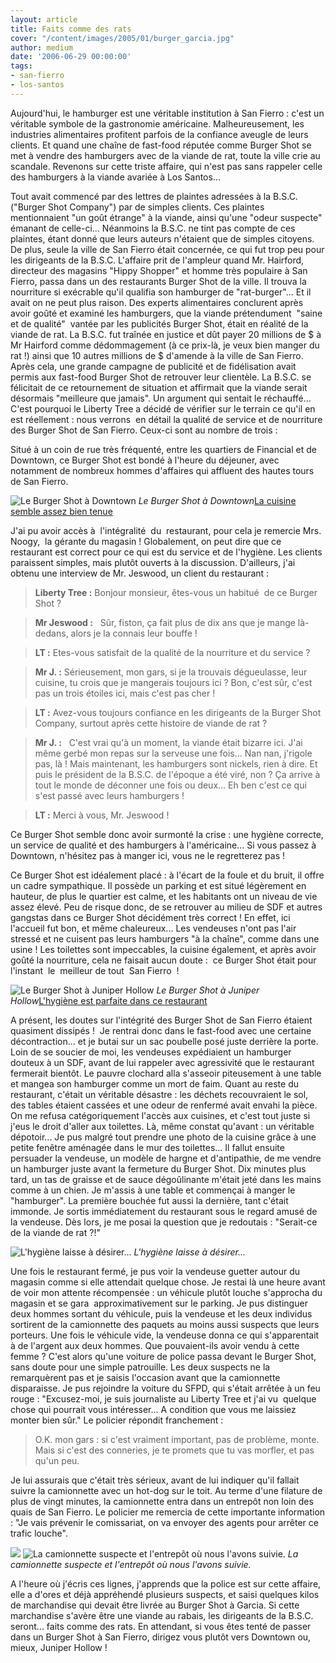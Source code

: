 ```yaml
---
layout: article
title: Faits comme des rats
cover: "/content/images/2005/01/burger_garcia.jpg"
author: medium
date: '2006-06-29 00:00:00'
tags:
- san-fierro
- los-santos
---
```


Aujourd'hui, le hamburger est une véritable institution à San Fierro : c'est un véritable symbole de la gastronomie américaine. Malheureusement, les industries alimentaires profitent parfois de la confiance aveugle de leurs clients. Et quand une chaîne de fast-food réputée comme Burger Shot se met à vendre des hamburgers avec de la viande de rat, toute la ville crie au scandale. Revenons sur cette triste affaire, qui n'est pas sans rappeler celle des hamburgers à la viande avariée à Los Santos...

Tout avait commencé par des lettres de plaintes adressées à la B.S.C. ("Burger Shot Company") par de simples clients. Ces plaintes mentionnaient "un goût étrange" à la viande, ainsi qu'une "odeur suspecte" émanant de celle-ci... Néanmoins la B.S.C. ne tint pas compte de ces plaintes, étant donné que leurs auteurs n'étaient que de simples citoyens. De plus, seule la ville de San Fierro était concernée, ce qui fut trop peu pour les dirigeants de la B.S.C. L'affaire prit de l'ampleur quand Mr. Hairford,&nbsp; directeur des magasins "Hippy Shopper" et homme très populaire à San Fierro, passa dans un des restaurants Burger Shot de la ville. Il trouva la nourriture si exécrable qu'il qualifia son hamburger de "rat-burger"... Et il avait on ne peut plus raison. Des experts alimentaires conclurent après avoir goûté et examiné les hamburgers, que la viande prétendument&nbsp; "saine et de qualité"&nbsp; vantée par les publicités Burger Shot, était en réalité de la viande de rat. La B.S.C. fut traînée en justice et dût payer 20 millions de $ à Mr Hairford comme dédommagement (à ce prix-là, je veux bien manger du rat !) ainsi que 10 autres millions de $ d'amende à la ville de San Fierro. Après cela, une grande campagne de publicité et de fidélisation avait permis aux fast-food Burger Shot de retrouver leur clientèle. La B.S.C. se félicitait de ce retournement de situation et affirmait que la viande serait désormais "meilleure que jamais". Un argument qui sentait le réchauffé... C'est pourquoi le Liberty Tree a décidé de vérifier sur le terrain ce qu'il en est réellement : nous verrons&nbsp; en détail la qualité de service et de nourriture des Burger Shot de San Fierro. Ceux-ci sont au nombre de trois :

Situé à un coin de rue très fréquenté, entre les quartiers de Financial et de Downtown, ce Burger Shot est bondé à l'heure du déjeuner, avec notamment de nombreux hommes d'affaires qui affluent des hautes tours de San Fierro.

![Le Burger Shot à Downtown](/content/images/2005/01/burger_downtown.jpg)
_Le Burger Shot à Downtown_[La cuisine semble assez bien tenue](/content/images/2005/01/cuisine_correcte.jpg)

J'ai pu avoir accès à&nbsp; l'intégralité&nbsp; du&nbsp; restaurant, pour cela je remercie Mrs. Noogy,&nbsp; la gérante du magasin ! Globalement, on peut dire que ce restaurant est correct pour ce qui est du service et de l'hygiène. Les clients paraissent simples, mais plutôt ouverts à la discussion. D'ailleurs, j'ai obtenu une interview de Mr. Jeswood, un client du restaurant :

> **Liberty Tree :** Bonjour monsieur, êtes-vous un habitué&nbsp; de ce Burger Shot ?

> **Mr Jeswood :** &nbsp; Sûr, fiston, ça fait plus de dix ans que je mange là-dedans, alors je la connais leur bouffe !

> **LT :** Etes-vous satisfait de la qualité de la nourriture et du service ?

> **Mr J. :** Sérieusement, mon gars, si je la trouvais dégueulasse, leur cuisine, tu crois que je mangerais toujours ici ? Bon, c'est sûr, c'est pas un trois étoiles ici, mais c'est pas cher !

> **LT :** Avez-vous toujours confiance en les dirigeants de la Burger Shot Company, surtout après cette histoire de viande de rat ?

> **Mr J. :** &nbsp; C'est vrai qu'à un moment, la viande était bizarre ici. J'ai même gerbé mon repas sur la serveuse une fois... Nan nan, j'rigole pas, là ! Mais maintenant, les hamburgers sont nickels, rien à dire. Et puis le président de la B.S.C. de l'époque a été viré, non ? Ça arrive à tout le monde de déconner une fois ou deux... Eh ben c'est ce qui s'est passé avec leurs hamburgers !

> **LT :** Merci à vous, Mr. Jeswood !

Ce Burger Shot semble donc avoir surmonté la crise : une hygiène correcte, un service de qualité et des hamburgers à l'américaine... Si vous passez à Downtown, n'hésitez pas à manger ici, vous ne le regretterez pas !

Ce Burger Shot est idéalement placé : à l'écart de la foule et du bruit, il offre un cadre sympathique. Il possède un parking et est situé légèrement en hauteur, de plus le quartier est calme, et les habitants ont un niveau de vie assez élevé. Peu de risque donc, de se retrouver au milieu de SDF et autres gangstas dans ce Burger Shot décidément très correct ! En effet, ici l'accueil fut bon, et même chaleureux... Les vendeuses n'ont pas l'air stressé et ne cuisent pas leurs hamburgers "à la chaîne", comme dans une usine ! Les toilettes sont impeccables, la cuisine également, et après avoir goûté la nourriture, cela ne faisait aucun doute :&nbsp; ce Burger Shot était pour l'instant&nbsp; le&nbsp; meilleur de tout&nbsp; San Fierro&nbsp; !

![Le Burger Shot à Juniper Hollow](/content/images/2005/01/burger_juniper_hollow.jpg)
_Le Burger Shot à Juniper Hollow_[L'hygiène est parfaite dans ce restaurant](/content/images/2005/01/toilettes_propres_2.jpg)

A présent, les doutes sur l'intégrité des Burger Shot de San Fierro étaient quasiment dissipés !&nbsp; Je rentrai donc dans le fast-food avec une certaine décontraction... et je butai sur un sac poubelle posé juste derrière la porte. Loin de se soucier de moi, les vendeuses expédiaient un hamburger douteux à un SDF, avant de lui rappeler avec agressivité que le restaurant fermerait bientôt. Le pauvre clochard alla s'asseoir piteusement à une table et mangea son hamburger comme un mort de faim. Quant au reste du restaurant, c'était un véritable désastre : les déchets recouvraient le sol, des tables étaient cassées et une odeur de renfermé avait envahi la pièce.&nbsp; On me refusa catégoriquement l'accès aux cuisines, et c'est tout juste si j'eus le droit d'aller aux toilettes. Là, même constat qu'avant : un véritable dépotoir... Je pus malgré tout prendre une photo de la cuisine grâce à une petite fenêtre aménagée dans le mur des toilettes... Il fallut ensuite persuader la vendeuse, un modèle de hargne et d'antipathie, de me vendre un hamburger juste avant la fermeture du Burger Shot. Dix minutes plus tard, un tas de graisse et de sauce dégoûlinante m'était jeté dans les mains comme à un chien. Je m'assis à une table et commençai à manger le "hamburger". La première bouchée fut aussi la dernière, tant c'était immonde. Je sortis immédiatement du restaurant sous le regard amusé de la vendeuse. Dès lors, je me posai la question que je redoutais : "Serait-ce de la viande de rat ?!"

![L'hygiène laisse à désirer...](/content/images/2005/01/toilettes_sales.jpg)
_L'hygiène laisse à désirer..._

Une fois le restaurant fermé, je pus voir la vendeuse guetter autour du magasin comme si elle attendait quelque chose. Je restai là une heure avant de voir mon attente récompensée : un véhicule plutôt louche s'approcha du magasin et se gara&nbsp; approximativement sur le parking. Je pus distinguer deux hommes sortant du véhicule, puis la vendeuse et les deux individus sortirent de la camionnette des paquets au moins aussi suspects que leurs porteurs. Une fois le véhicule vide, la vendeuse donna ce qui s'apparentait à de l'argent aux deux hommes. Que pouvaient-ils avoir vendu à cette femme ? C'est alors qu'une voiture de police passa devant le Burger Shot, sans doute pour une simple patrouille. Les deux suspects ne la remarquèrent pas et je saisis l'occasion avant que la camionnette disparaisse. Je pus rejoindre la voiture du SFPD, qui s'était arrêtée à un feu rouge : "Excusez-moi, je suis journaliste au Liberty Tree et j'ai vu&nbsp; quelque chose qui pourrait vous intéresser... A condition que vous me laissiez monter bien sûr." Le policier répondit franchement :

> O.K. mon gars : si c'est vraiment important, pas de problème, monte. Mais si c'est des conneries, je te promets que tu vas morfler, et pas qu'un peu.

Je lui assurais que c'était très sérieux, avant de lui indiquer qu'il fallait suivre la camionnette avec un hot-dog sur le toit. Au terme d'une filature de plus de vingt minutes, la camionnette entra dans un entrepôt non loin des quais de San Fierro. Le policier me remercia de cette importante information : "Je vais prévenir le comissariat, on va envoyer des agents pour arrêter ce trafic louche".

![](/content/images/2005/01/vehicule_suspect.jpg)
![La camionnette suspecte et l'entrepôt où nous l'avons suivie.](/content/images/2005/01/vehicule_ds_entrepot.jpg)
_La camionnette suspecte et l'entrepôt où nous l'avons suivie._

A l'heure où j'écris ces lignes, j'apprends que la police est sur cette affaire, elle a d'ores et déjà appréhendé plusieurs suspects, et saisi quelques kilos de marchandise qui devait être livrée au Burger Shot à Garcia. Si cette marchandise s'avère être une viande au rabais, les dirigeants de la B.S.C. seront... faits comme des rats. En attendant, si vous êtes tenté de passer dans un Burger Shot à San Fierro, dirigez vous plutôt vers Downtown ou, mieux, Juniper Hollow !